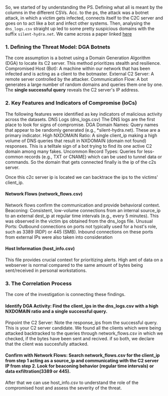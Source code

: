 So, we started of by understanding the PS. Defining what all is meant by the columns in the different CSVs. Acc. to the ps, the attack was a botnet attack, in which a victim gets infected, connects itself to the C2C server and goes on to act like a bot and infect other systems. 
Then, analysing the `dns_logs.csv` straight up led to some pretty suspicious domains with the suffix `silent-hydra.net`. 
We came across a paper linked [here](https://www.usenix.org/system/files/conference/usenixsecurity12/sec12-final127.pdf)

### 1. Defining the Threat Model: DGA Botnets
The core assumption is a botnet using a Domain Generation Algorithm (DGA) to locate its C2 server. This method prioritizes stealth and resilience.
Compromised Host (Bot): A machine within our network that has been infected and is acting as a client to the botmaster.
External C2 Server: A remote server controlled by the attacker.
Communication Flow: A bot generates a large number of random domains and queries them one by one. The **single successful query** reveals the C2 server's IP address.

### 2. Key Features and Indicators of Compromise (IoCs)
The following features were identified as key indicators of malicious activity across the datasets.
DNS Logs (dns_logs.csv)
The DNS logs are the first place to look for signs of compromise.
DGA Domain Names: Query names that appear to be randomly generated (e.g., *silent-hydra.net). These are a primary indicator.
High NXDOMAIN Ratio: A single client_ip making a high volume of DNS queries that result in NXDOMAIN (domain not found) responses. This is a telltale sign of a bot trying to find its one active C2 domain among many fakes.
Uncommon Record Types: Queries for less-common records (e.g., TXT or CNAME) which can be used to tunnel data or commands.
So the domain that gets connected finally is the ip of the c2s server.

Once this c2c server ip is located we can backtrace the ips to the victims' client_ip.

#### Network Flows (network_flows.csv)
Network flows confirm the communication and provide behavioral context.
Beaconing: Consistent, low-volume connections from an internal source_ip to an external dest_ip at regular time intervals (e.g., every 5 minutes). This was observed in the victim ips obtained from the dns_logs file.
Unusual Ports: Outbound connections on ports not typically used for a host's role, such as 3389 (RDP) or 445 (SMB). Inbound connections on these ports from external IPs were also taken into consideration

#### Host Information (host_info.csv)
This file provides crucial context for prioritizing alerts. High amt of data on a webserver is normal compared to the same amount of bytes being sent/received in personal workstations.

### 3. The Correlation Process
The core of the investigation is connecting these findings.

#### Identify DGA Activity: Find the client_ips in the dns_logs.csv with a high NXDOMAIN ratio and a single successful query.
Pinpoint the C2 Server: Note the response_ips from the successful query. This is your C2 server candidate.
We found all the clients which were being attacked backtracked to the queries through network_flows.csv in which we checked, if the bytes have been sent and recived.
if so both, we declare that the client was succesfully attacked.

#### Confirm with Network Flows: Search network_flows.csv for the client_ip from step 1 acting as a source_ip and communicating with the C2 server IP from step 2. Look for beaconing behavior (regular time intervals) or data exfiltration(3389 or 445).

After that we can use host_info.csv to understand the role of the compromised host and assess the severity of the threat.
